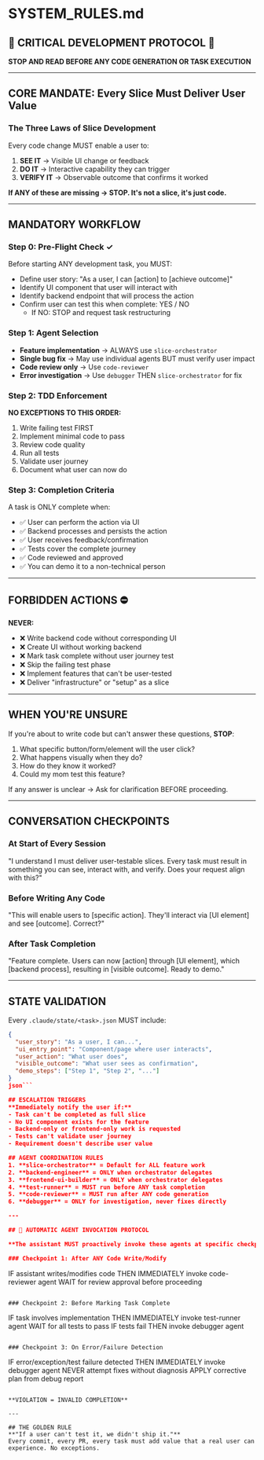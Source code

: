 # SYSTEM_RULES.md

## 🚨 CRITICAL DEVELOPMENT PROTOCOL 🚨

**STOP AND READ BEFORE ANY CODE GENERATION OR TASK EXECUTION**

---

## CORE MANDATE: Every Slice Must Deliver User Value

### The Three Laws of Slice Development

Every code change MUST enable a user to:
1. **SEE IT** → Visible UI change or feedback  
2. **DO IT** → Interactive capability they can trigger  
3. **VERIFY IT** → Observable outcome that confirms it worked  

**If ANY of these are missing → STOP. It's not a slice, it's just code.**

---

## MANDATORY WORKFLOW

### Step 0: Pre-Flight Check ✓
Before starting ANY development task, you MUST:
- Define user story: "As a user, I can [action] to [achieve outcome]"  
- Identify UI component that user will interact with  
- Identify backend endpoint that will process the action  
- Confirm user can test this when complete: YES / NO  
	- If NO: STOP and request task restructuring

### Step 1: Agent Selection
- **Feature implementation** → ALWAYS use `slice-orchestrator`
- **Single bug fix** → May use individual agents BUT must verify user impact
- **Code review only** → Use `code-reviewer`
- **Error investigation** → Use `debugger` THEN `slice-orchestrator` for fix

### Step 2: TDD Enforcement
**NO EXCEPTIONS TO THIS ORDER:**
1. Write failing test FIRST  
2. Implement minimal code to pass  
3. Review code quality  
4. Run all tests  
5. Validate user journey  
6. Document what user can now do  

### Step 3: Completion Criteria
A task is ONLY complete when:
- ✅ User can perform the action via UI  
- ✅ Backend processes and persists the action  
- ✅ User receives feedback/confirmation  
- ✅ Tests cover the complete journey  
- ✅ Code reviewed and approved  
- ✅ You can demo it to a non-technical person  

---

## FORBIDDEN ACTIONS ⛔

**NEVER:**
- ❌ Write backend code without corresponding UI  
- ❌ Create UI without working backend  
- ❌ Mark task complete without user journey test  
- ❌ Skip the failing test phase  
- ❌ Implement features that can't be user-tested  
- ❌ Deliver "infrastructure" or "setup" as a slice  

---

## WHEN YOU'RE UNSURE

If you're about to write code but can't answer these questions, **STOP**:

1. What specific button/form/element will the user click?  
2. What happens visually when they do?  
3. How do they know it worked?  
4. Could my mom test this feature?  

If any answer is unclear → Ask for clarification BEFORE proceeding.

---

## CONVERSATION CHECKPOINTS

### At Start of Every Session
"I understand I must deliver user-testable slices. Every task must result in something you can see, interact with, and verify. Does your request align with this?"

### Before Writing Any Code
"This will enable users to [specific action]. They'll interact via [UI element] and see [outcome]. Correct?"

### After Task Completion
"Feature complete. Users can now [action] through [UI element], which [backend process], resulting in [visible outcome]. Ready to demo."


---

## STATE VALIDATION

Every `.claude/state/<task>.json` MUST include:
```json
{
  "user_story": "As a user, I can...",
  "ui_entry_point": "Component/page where user interacts",
  "user_action": "What user does",
  "visible_outcome": "What user sees as confirmation",
  "demo_steps": ["Step 1", "Step 2", "..."]
}
json```

## ESCALATION TRIGGERS
**Immediately notify the user if:**
- Task can't be completed as full slice
- No UI component exists for the feature
- Backend-only or frontend-only work is requested
- Tests can't validate user journey
- Requirement doesn't describe user value

## AGENT COORDINATION RULES
1. **slice-orchestrator** = Default for ALL feature work
2. **backend-engineer** = ONLY when orchestrator delegates
3. **frontend-ui-builder** = ONLY when orchestrator delegates
4. **test-runner** = MUST run before ANY task completion
5. **code-reviewer** = MUST run after ANY code generation
6. **debugger** = ONLY for investigation, never fixes directly

---

## 🤖 AUTOMATIC AGENT INVOCATION PROTOCOL

**The assistant MUST proactively invoke these agents at specific checkpoints:**

### Checkpoint 1: After ANY Code Write/Modify
```
IF assistant writes/modifies code THEN
  IMMEDIATELY invoke code-reviewer agent
  WAIT for review approval before proceeding
```

### Checkpoint 2: Before Marking Task Complete
```
IF task involves implementation THEN
  IMMEDIATELY invoke test-runner agent
  WAIT for all tests to pass
  IF tests fail THEN invoke debugger agent
```

### Checkpoint 3: On Error/Failure Detection
```
IF error/exception/test failure detected THEN
  IMMEDIATELY invoke debugger agent
  NEVER attempt fixes without diagnosis
  APPLY corrective plan from debug report
```

**VIOLATION = INVALID COMPLETION**

---

## THE GOLDEN RULE
**"If a user can't test it, we didn't ship it."**
Every commit, every PR, every task must add value that a real user can experience. No exceptions.